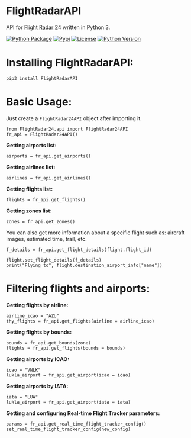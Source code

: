 # FlightRadarAPI
API for [Flight Radar 24](https://www.flightradar24.com/) written in Python 3.

[![Python Package](https://github.com/JeanExtreme002/FlightRadarAPI/workflows/Python%20Package/badge.svg)](https://github.com/JeanExtreme002/FlightRadarAPI/actions)
[![Pypi](https://img.shields.io/pypi/v/FlightRadarAPI)](https://pypi.org/project/FlightRadarAPI/)
[![License](https://img.shields.io/pypi/l/FlightRadarAPI)](https://pypi.org/project/FlightRadarAPI/)
[![Python Version](https://img.shields.io/badge/python-3.6%20%7C%203.7%20%7C%203.8-blue)](https://pypi.org/project/FlightRadarAPI/)

# Installing FlightRadarAPI:
```
pip3 install FlightRadarAPI
```

# Basic Usage:
Just create a `FlightRadar24API` object after importing it.

```
from FlightRadar24.api import FlightRadar24API
fr_api = FlightRadar24API()
```

**Getting airports list:**
```
airports = fr_api.get_airports()
```

**Getting airlines list:**
```
airlines = fr_api.get_airlines()
```

**Getting flights list:**
```
flights = fr_api.get_flights()
```

**Getting zones list:**
```
zones = fr_api.get_zones()
```

You can also get more information about a specific flight such as: aircraft images, estimated time, trail, etc.
```
f_details = fr_api.get_flight_details(flight.flight_id)

flight.set_flight_details(f_details)
print("Flying to", flight.destination_airport_info["name"])
```

# Filtering flights and airports:
**Getting flights by airline:**
```
airline_icao = "AZU"
thy_flights = fr_api.get_flights(airline = airline_icao)
```

**Getting flights by bounds:**
```
bounds = fr_api.get_bounds(zone)
flights = fr_api.get_flights(bounds = bounds)
```

**Getting airports by ICAO:**
```
icao = "VNLK"
lukla_airport = fr_api.get_airport(icao = icao)
```

**Getting airports by IATA:**
```
iata = "LUA"
lukla_airport = fr_api.get_airport(iata = iata)
```

**Getting and configuring Real-time Flight Tracker parameters:**
```
params = fr_api.get_real_time_flight_tracker_config()
set_real_time_flight_tracker_config(new_config)
```
